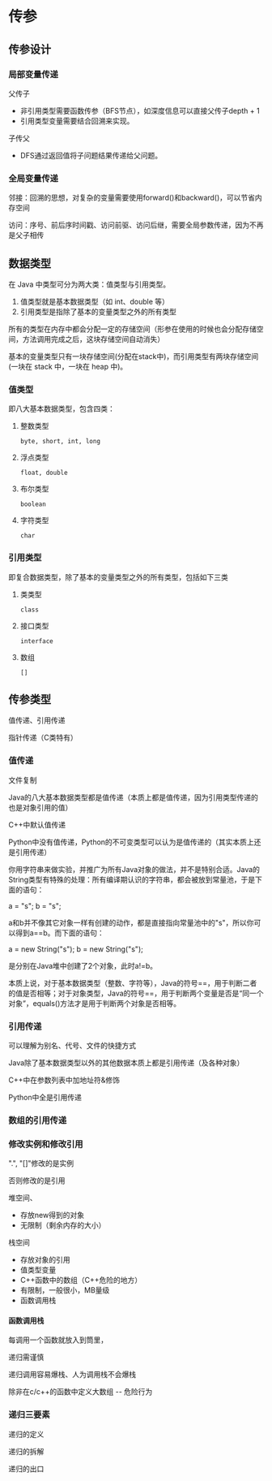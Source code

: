 # 传参



## 传参设计



### 局部变量传递

父传子

- 非引用类型需要函数传参（BFS节点），如深度信息可以直接父传子depth + 1
- 引用类型变量需要结合回溯来实现。

子传父

- DFS通过返回值将子问题结果传递给父问题。



### 全局变量传递

邻接：回溯的思想，对复杂的变量需要使用forward()和backward()，可以节省内存空间

访问：序号、前后序时间戳、访问前驱、访问后继，需要全局参数传递，因为不再是父子相传



## 数据类型

在 Java 中类型可分为两大类：值类型与引用类型。

1. 值类型就是基本数据类型（如 int、double 等）
2. 引用类型是指除了基本的变量类型之外的所有类型

所有的类型在内存中都会分配一定的存储空间（形参在使用的时候也会分配存储空间，方法调用完成之后，这块存储空间自动消失）

基本的变量类型只有一块存储空间(分配在stack中)，而引用类型有两块存储空间(一块在 stack 中，一块在 heap 中)。

### 值类型

即八大基本数据类型，包含四类：

1. 整数类型

   `byte, short, int, long`

2. 浮点类型

   `float, double`

3. 布尔类型

   `boolean`

4. 字符类型

   `char`



### 引用类型

即复合数据类型，除了基本的变量类型之外的所有类型，包括如下三类

1. 类类型

   `class`

2. 接口类型

   `interface`

4. 数组

   `[]`




## 传参类型

值传递、引用传递

指针传递（C类特有）



### 值传递

文件复制



Java的八大基本数据类型都是值传递（本质上都是值传递，因为引用类型传递的也是对象引用的值）

C++中默认值传递

Python中没有值传递，Python的不可变类型可以认为是值传递的（其实本质上还是引用传递）

你用字符串来做实验，并推广为所有Java对象的做法，并不是特别合适。Java的String类型有特殊的处理：所有编译期认识的字符串，都会被放到常量池，于是下面的语句：

a = "s";
b = "s";

a和b并不像其它对象一样有创建的动作，都是直接指向常量池中的"s"，所以你可以得到a==b。而下面的语句：

a = new String("s");
b = new String("s");

是分别在Java堆中创建了2个对象，此时a!=b。

本质上说，对于基本数据类型（整数、字符等），Java的符号\==，用于判断二者的值是否相等；对于对象类型，Java的符号\==，用于判断两个变量是否是“同一个对象”，equals()方法才是用于判断两个对象是否相等。



### 引用传递

可以理解为别名、代号、文件的快捷方式



Java除了基本数据类型以外的其他数据本质上都是引用传递（及各种对象）

C++中在参数列表中加地址符&修饰

Python中全是引用传递





### 数组的引用传递







### 修改实例和修改引用

".", "[]"修改的是实例

否则修改的是引用



堆空间、

- 存放new得到的对象
- 无限制（剩余内存的大小）

栈空间

- 存放对象的引用
- 值类型变量
- C++函数中的数组（C++危险的地方）
- 有限制，一般很小，MB量级
- 函数调用栈



#### 函数调用栈

每调用一个函数就放入到筒里，



递归需谨慎

递归调用容易爆栈、人为调用栈不会爆栈

除非在c/c++的函数中定义大数组 -- 危险行为





### 递归三要素

递归的定义

递归的拆解

递归的出口